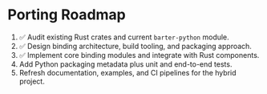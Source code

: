 # Porting Roadmap

1. ✅ Audit existing Rust crates and current `barter-python` module.
2. ✅ Design binding architecture, build tooling, and packaging approach.
3. ✅ Implement core binding modules and integrate with Rust components.
4. Add Python packaging metadata plus unit and end-to-end tests.
5. Refresh documentation, examples, and CI pipelines for the hybrid project.
